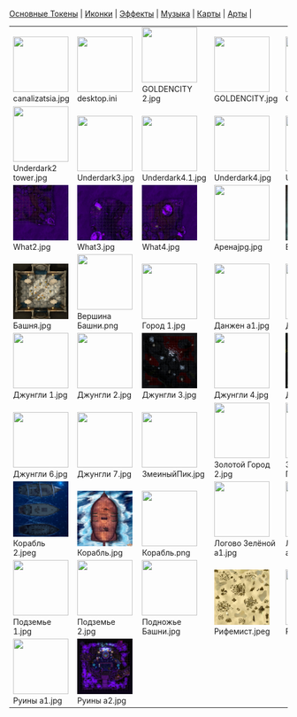 [Основные Токены](https://github.com/Kobold47/Dnd-Tokens-2/blob/main/images_mark/README.md) |
[Иконки](https://github.com/Kobold47/Dnd-Tokens-2/blob/main/images_icons/README.md) |
[Эффекты](https://github.com/Kobold47/Dnd-Tokens-2/blob/main/images_sfx/README.md) |
[Музыка](https://github.com/Kobold47/Dnd-Tokens-2/blob/main/music/) |
[Карты](https://github.com/Kobold47/Dnd-Tokens-2/blob/main/images_maps/README.md) |
[Арты](https://github.com/Kobold47/Dnd-Tokens-2/blob/main/images_arts/README.md) |
<table><tr>
<tr>
<td valign="bottom">
<img src="./canalizatsia.jpg" width="100" height="100"><br>
canalizatsia.jpg
</td>

<td valign="bottom">
<img src="./desktop.ini" width="100" height="100"><br>
desktop.ini
</td>

<td valign="bottom">
<img src="./GOLDENCITY 2.jpg" width="100" height="100"><br>
GOLDENCITY 2.jpg
</td>

<td valign="bottom">
<img src="./GOLDENCITY.jpg" width="100" height="100"><br>
GOLDENCITY.jpg
</td>

<td valign="bottom">
<img src="./OMEGAmini2.jpg" width="100" height="100"><br>
OMEGAmini2.jpg
</td>

<td valign="bottom">
<img src="./Underdark1.jpg" width="100" height="100"><br>
Underdark1.jpg
</td>

</tr>
<tr>
<td valign="bottom">
<img src="./Underdark2 tower.jpg" width="100" height="100"><br>
Underdark2 tower.jpg
</td>

<td valign="bottom">
<img src="./Underdark3.jpg" width="100" height="100"><br>
Underdark3.jpg
</td>

<td valign="bottom">
<img src="./Underdark4.1.jpg" width="100" height="100"><br>
Underdark4.1.jpg
</td>

<td valign="bottom">
<img src="./Underdark4.jpg" width="100" height="100"><br>
Underdark4.jpg
</td>

<td valign="bottom">
<img src="./Underdark5.jpg" width="100" height="100"><br>
Underdark5.jpg
</td>

<td valign="bottom">
<img src="./What1.jpg" width="100" height="100"><br>
What1.jpg
</td>

</tr>
<tr>
<td valign="bottom">
<img src="./What2.jpg" width="100" height="100"><br>
What2.jpg
</td>

<td valign="bottom">
<img src="./What3.jpg" width="100" height="100"><br>
What3.jpg
</td>

<td valign="bottom">
<img src="./What4.jpg" width="100" height="100"><br>
What4.jpg
</td>

<td valign="bottom">
<img src="./Аренаjpg.jpg" width="100" height="100"><br>
Аренаjpg.jpg
</td>

<td valign="bottom">
<img src="./Бастион а1.jpg" width="100" height="100"><br>
Бастион а1.jpg
</td>

<td valign="bottom">
<img src="./Бастион а2.jpg" width="100" height="100"><br>
Бастион а2.jpg
</td>

</tr>
<tr>
<td valign="bottom">
<img src="./Башня.jpg" width="100" height="100"><br>
Башня.jpg
</td>

<td valign="bottom">
<img src="./Вершина Башни.png" width="100" height="100"><br>
Вершина Башни.png
</td>

<td valign="bottom">
<img src="./Город 1.jpg" width="100" height="100"><br>
Город 1.jpg
</td>

<td valign="bottom">
<img src="./Данжен а1.jpg" width="100" height="100"><br>
Данжен а1.jpg
</td>

<td valign="bottom">
<img src="./Джунгли 0.1.jpg" width="100" height="100"><br>
Джунгли 0.1.jpg
</td>

<td valign="bottom">
<img src="./Джунгли 0.mp4" width="100" height="100"><br>
Джунгли 0.mp4
</td>

</tr>
<tr>
<td valign="bottom">
<img src="./Джунгли 1.jpg" width="100" height="100"><br>
Джунгли 1.jpg
</td>

<td valign="bottom">
<img src="./Джунгли 2.jpg" width="100" height="100"><br>
Джунгли 2.jpg
</td>

<td valign="bottom">
<img src="./Джунгли 3.jpg" width="100" height="100"><br>
Джунгли 3.jpg
</td>

<td valign="bottom">
<img src="./Джунгли 4.jpg" width="100" height="100"><br>
Джунгли 4.jpg
</td>

<td valign="bottom">
<img src="./Джунгли 4a.jpg" width="100" height="100"><br>
Джунгли 4a.jpg
</td>

<td valign="bottom">
<img src="./Джунгли 5.jpg" width="100" height="100"><br>
Джунгли 5.jpg
</td>

</tr>
<tr>
<td valign="bottom">
<img src="./Джунгли 6.jpg" width="100" height="100"><br>
Джунгли 6.jpg
</td>

<td valign="bottom">
<img src="./Джунгли 7.jpg" width="100" height="100"><br>
Джунгли 7.jpg
</td>

<td valign="bottom">
<img src="./ЗмеиныйПик.jpg" width="100" height="100"><br>
ЗмеиныйПик.jpg
</td>

<td valign="bottom">
<img src="./Золотой Город 2.jpg" width="100" height="100"><br>
Золотой Город 2.jpg
</td>

<td valign="bottom">
<img src="./Золотой Город.jpg" width="100" height="100"><br>
Золотой Город.jpg
</td>

<td valign="bottom">
<img src="./Карета.jpg" width="100" height="100"><br>
Карета.jpg
</td>

</tr>
<tr>
<td valign="bottom">
<img src="./Корабль 2.jpeg" width="100" height="100"><br>
Корабль 2.jpeg
</td>

<td valign="bottom">
<img src="./Корабль.jpg" width="100" height="100"><br>
Корабль.jpg
</td>

<td valign="bottom">
<img src="./Корабль.png" width="100" height="100"><br>
Корабль.png
</td>

<td valign="bottom">
<img src="./Логово Зелёной а1.jpg" width="100" height="100"><br>
Логово Зелёной а1.jpg
</td>

<td valign="bottom">
<img src="./Логово Зелёной а2.jpg" width="100" height="100"><br>
Логово Зелёной а2.jpg
</td>

<td valign="bottom">
<img src="./Ниирдал-Пок.jpg" width="100" height="100"><br>
Ниирдал-Пок.jpg
</td>

</tr>
<tr>
<td valign="bottom">
<img src="./Подземье 1.jpg" width="100" height="100"><br>
Подземье 1.jpg
</td>

<td valign="bottom">
<img src="./Подземье 2.jpg" width="100" height="100"><br>
Подземье 2.jpg
</td>

<td valign="bottom">
<img src="./Подножье Башни.jpg" width="100" height="100"><br>
Подножье Башни.jpg
</td>

<td valign="bottom">
<img src="./Рифемист.jpeg" width="100" height="100"><br>
Рифемист.jpeg
</td>

<td valign="bottom">
<img src="./Руины 1.jpg" width="100" height="100"><br>
Руины 1.jpg
</td>

<td valign="bottom">
<img src="./Руины 2.jpg" width="100" height="100"><br>
Руины 2.jpg
</td>

</tr>
<tr>
<td valign="bottom">
<img src="./Руины а1.jpg" width="100" height="100"><br>
Руины а1.jpg
</td>

<td valign="bottom">
<img src="./Руины а2.jpg" width="100" height="100"><br>
Руины а2.jpg
</td>

</tr></table>